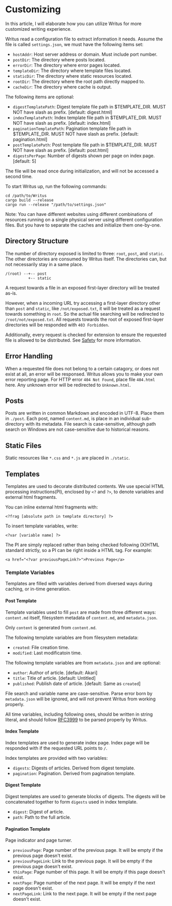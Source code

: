 # Customizing

In this article, I will elaborate how you can utilize Writus for more customized
writing experience.

Writus read a configuration file to extract information it needs. Assume the
file is called `settings.json`, we must have the following items set:

- `hostAddr`: Host server address or domain. Must include port number.
- `postDir`: The directory where posts located.
- `errorDir`: The directory where error pages located.
- `templateDir`: The directory where template files located.
- `staticDir`: The directory where static resources located.
- `rootDir`: The directory where the root path directly mapped to.
- `cacheDir`: The directory where cache is output.

The following items are optional:

- `digestTemplatePath`: Digest template file path in $TEMPLATE_DIR. MUST NOT
have slash as prefix. [default: digest.html]
- `indexTemplatePath`: Index template file path in $TEMPLATE_DIR. MUST NOT have
slash as prefix. [default: index.html]
- `paginationTemplatePath`: Pagination template file path in $TEMPLATE_DIR. MUST
NOT have slash as prefix. [default: pagination.html]
- `postTemplatePath`: Post template file path in $TEMPLATE_DIR. MUST NOT have
slash as prefix. [default: post.html]
- `digestsPerPage`: Number of digests shown per page on index page. [default: 5]

The file will be read once during initialization, and will not be accessed a
second time.

To start Writus up, run the following commands:

```
cd /path/to/Writus
cargo build --release
cargo run --release "/path/to/settings.json"
```

Note: You can have different websites using different combinations of resources
running on a single physical server using different configuration files. But you
have to separate the caches and initialize them one-by-one.

## Directory Structure

The number of directory exposed is limited to three: `root`, `post`, and
`static`. The other directories are consumed by Writus itself. The directories
can, but not necessarily stay in a same place.

```
/(root) --+-- post
          +-- static
```

A request towards a file in an exposed first-layer directory will be treated
as-is.

However, when a incoming URL try accessing a first-layer directory other than
`post` and `static`, like `/not/exposed.txt`, it will be treated as a request
towards something in `root`. So the actual file searching will be redirected to
`/root/not/exposed.txt`. All requests towards the root of exposed first-layer
directories will be responded with `403 Forbidden`.

Additionally, every request is checked for extension to ensure the requested
file is allowed to be distributed. See [Safety](/doc/safety.md) for more
information.

## Error Handling

When a requested file does not belong to a certain catagory, or does not exist
at all, an error will be responsed. Writus allows you to make your own error
reporting page. For HTTP error `404 Not Found`, place file `404.html` here. Any
unknown error will be redirected to `Unknown.html`.

## Posts

Posts are written in common Markdown and encoded in UTF-8. Place them in
`./post`. Each post, named `content.md`, is place in an individual sub-directory
with its metadata. File search is case-sensitive, although path search on
Windows are not case-sensitive due to historical reasons.

## Static Files

Static resources like `*.css` and `*.js` are placed in `./static`.

## Templates

Templates are used to decorate distributed contents. We use special HTML
processing instructions(PI), enclosed by `<?` and `?>`, to denote variables and
external html fragments.

You can inline external html fragments with:

```
<?frag [absolute path in template directory] ?>
```

To insert template variables, write:

```
<?var [variable name] ?>
```

The PI are simply replaced rather than being checked following (X)HTML standard
strictly, so a PI can be right inside a HTML tag. For example:

```
<a href="<?var previousPageLink?>">Previous Page</a>
```

### Template Variables

Templates are filled with variables derived from diversed ways during caching,
or in-time generation.

#### Post Template

Template variables used to fill `post` are made from three different ways:
`content.md` itself, filesystem metadata of `content.md`, and `metadata.json`.

Only `content` is generated from `content.md`.

The following template variables are from filesystem metadata:

- `created`: File creation time.
- `modified`: Last modificatoin time.

The following template variables are from `metadata.json` and are optional:

- `author`: Author of article. [default: Akari]
- `title`: Title of article. [default: Untitled]
- `published`: Publish date of article. [default: Same as `created`]

File search and variable name are case-sensitive. Parse error born by
`metadata.json` will be ignored, and will not prevent Writus from working
properly.

All time variables, including following ones, should be written in string
literal, and should follow [RFC3999](https://tools.ietf.org/html/rfc3339) to be
parsed properly by Writus.

#### Index Template

Index templates are used to generate index page. Index page will be responded
with if the requested URL points to `/`.

Index templates are provided with two variables:

- `digests`: Digests of articles. Derived from digest template.
- `pagination`: Pagination. Derived from pagination template.

#### Digest Template

Digest templates are used to generate blocks of digests. The digests will be
concatenated together to form `digests` used in index template.

- `digest`: Digest of article.
- `path`: Path to the full article.

#### Pagination Template

Page indicator and page turner.

- `previousPage`: Page number of the previous page. It will be empty if the
previous page doesn't exist.
- `previousPageLink`: Link to the previous page. It will be empty if the
previous page doesn't exist.
- `thisPage`: Page number of this page. It will be empty if this page doesn't
exist.
- `nextPage`: Page number of the next page. It will be empty if the next page
doesn't exist.
- `nextPageLink`: Link to the next page. It will be empty if the next page
doesn't exist.
